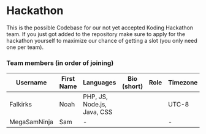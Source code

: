 Hackathon
=========

This is the possible Codebase for our not yet accepted Koding Hackathon team. If you just got added to the repository make sure to apply for the hackathon yourself to maximize our chance of getting a slot (you only need one per team).

### Team members (in order of joining)

| Username | First Name |  Languages | Bio (short) | Role | Timezone | Email (or other contact) |
| -------- | ---------- | ---------- | ----------- | ---- | -------- | ------------------------ |
| Falkirks | Noah | PHP, JS, Node.js, Java, CSS | | | UTC-8 | falkirknh@gmail.com |
| MegaSamNinja | Sam | - | | | - | - |
